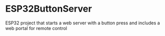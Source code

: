 # ESP32ButtonServer
ESP32 project that starts a web server with a button press and includes a web portal for remote control
